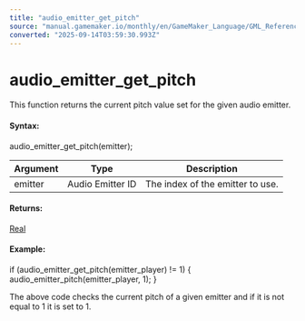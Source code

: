 ```yaml
---
title: "audio_emitter_get_pitch"
source: "manual.gamemaker.io/monthly/en/GameMaker_Language/GML_Reference/Asset_Management/Audio/Audio_Emitters/audio_emitter_get_pitch.htm"
converted: "2025-09-14T03:59:30.993Z"
---
```


# audio\_emitter\_get\_pitch

This function returns the current pitch value set for the given audio emitter.

#### Syntax:

audio\_emitter\_get\_pitch(emitter);

| Argument | Type | Description |
| --- | --- | --- |
| emitter | Audio Emitter ID | The index of the emitter to use. |

#### Returns:

[Real](../../../../GML_Overview/Data_Types.md)

#### Example:

if (audio\_emitter\_get\_pitch(emitter\_player) != 1)
{
    audio\_emitter\_pitch(emitter\_player, 1);
}

The above code checks the current pitch of a given emitter and if it is not equal to 1 it is set to 1.